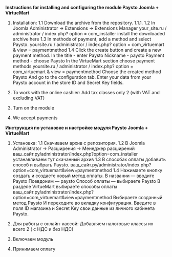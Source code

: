 **Instructions for installing and configuring the module Paysto Joomla + VirtueMart** 
1. Installation:
1.1 Download the archive from the repository.
1.1.1. 
1.2 In Joomla Administrator -> Extensions -> Extensions Manager
your_site.ru / administrator / index.php? option = com_installer install the downloaded archive here
1.3 In methods of payment, add a method and select Paysto.
yoursite.ru / administrator / index.php? option = com_virtuemart & view = paymentmethod
1.4 Click the create button and create a new payment method.
In the title - enter Paysto
Nickname - paysto
Payment method - choose Paysto
In the VirtueMart section choose payment methods
yoursite.ru / administrator / index.php? option = com_virtuemart & view = paymentmethod
Choose the created method Paysto
And go to the configuration tab.
Enter your data from your Paysto account in the store ID and Secret Key fields.

1. To work with the online cashier: Add tax classes only 2 (with VAT and excluding VAT)
2. Turn on the module
3. We accept payments



**Инструкция по установке и настройке модуля Paysto Joomla + VirtueMart**
1. Установка:
1.1 Скачиваем  архив с репозитория.
1.2 В Joomla Administrator -> Расширения -> Менеджер расширений 
ваш_сайт.ру/administrator/index.php?option=com_installer устанавливаем тут скачанный архив 
1.3  В способах оплаты добавить способ и выбрать Paysto.
ваш_сайт.ру/administrator/index.php?option=com_virtuemart&view=paymentmethod
1.4  Нажимаете кнопку создать и создаете новый метод оплаты.
В названии — вводите Paysto
Псевдоним — paysto
Способ оплаты — выбираете Paysto
В разделе VirtueMart выбираете способы оплаты
ваш_сайт.ру/administrator/index.php?option=com_virtuemart&view=paymentmethod
Выбираете созданный метод Paysto
И переходите во вкладку конфигурация.
Введите в поля ID магазина и Secret Key свои данные из  личного кабинета Paysto.

1. Для работы с онлайн-кассой: Добавляем налоговые классы их всего 2 ( с НДС и без НДС)
2. Включаем модуль
3. Принимаем оплату